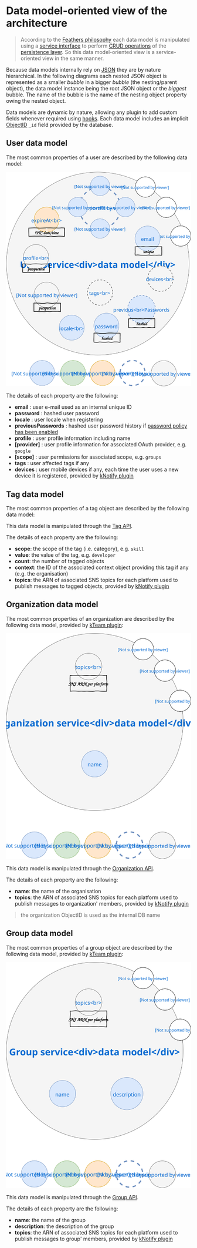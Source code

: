 # Data model-oriented view of the architecture

> According to the [Feathers philosophy](https://docs.feathersjs.com/guides/about/philosophy.html) each data model is manipulated using a [service interface](https://docs.feathersjs.com/api/services.html) to perform [CRUD operations](https://en.wikipedia.org/wiki/Create,_read,_update_and_delete) of the [persistence layer](https://docs.feathersjs.com/api/databases/common.html). So this data model-oriented view is a service-oriented view in the same manner.

Because data models internally rely on [JSON](http://www.json.org/) they are by nature hierarchical. In the following diagrams each nested JSON object is represented as a smaller *bubble* in a bigger *bubble* (the nesting/parent object), the data model instance being the root JSON object or the *biggest* bubble. The name of the bubble is the name of the nesting object property owing the nested object.

Data models are dynamic by nature, allowing any plugin to add custom fields whenever required using [hooks](https://docs.feathersjs.com/api/hooks.html). Each data model includes an implicit [ObjectID](https://mongodb.github.io/node-mongodb-native/api-bson-generated/objectid.html) `_id` field provided by the database. 

## User data model

The most common properties of a user are described by the following data model:

![User data model](./../assets/users-data-model.svg)

The details of each property are the following:
* **email** : user e-mail used as an internal unique ID
* **password** : hashed user password
* **locale** : user locale when registering
* **previousPasswords** : hashed user password history if [password policy has been enabled](./../guides/basics/step-by-step.md#configuring)
* **profile** : user profile information including name
* **[provider]** : user profile information for associated OAuth provider, e.g. `google`
* **[scope]** : user permissions for associated scope, e.g. `groups`
* **tags** : user affected tags if any
* **devices** : user mobile devices if any, each time the user uses a new device it is registered, provided by [kNotify plugin](./../api/README.md)

## Tag data model

The most common properties of a tag object are described by the following data model:

This data model is manipulated through the [Tag API](./../api/kCore/services.md).

The details of each property are the following:
* **scope**: the scope of the tag (i.e. category), e.g. `skill`
* **value**: the value of the tag, e.g. `developer`
* **count**: the number of tagged objects
* **context**: the ID of the associated context object providing this tag if any (e.g. the organisation)
* **topics**: the ARN of associated SNS topics for each platform used to publish messages to tagged objects, provided by [kNotify plugin](./../api/README.md)


## Organization data model

The most common properties of an organization are described by the following data model, provided by [kTeam plugin](./../api/README.md):

![Organization data model](./../assets/organizations-data-model.svg)

This data model is manipulated through the [Organization API](./../api/kTeam/services.md).

The details of each property are the following:
* **name**: the name of the organisation
* **topics**: the ARN of associated SNS topics for each platform used to publish messages to organization' members, provided by [kNotify plugin](./../api/README.md)

> the organization ObjectID is used as the internal DB name

## Group data model

The most common properties of a group object are described by the following data model, provided by [kTeam plugin](./../api/README.MD):

![Group data model](./../assets/groups-data-model.svg)

This data model is manipulated through the [Group API](./../api/kTeam/services.md).

The details of each property are the following:
* **name**: the name of the group
* **description**: the description of the group
* **topics**: the ARN of associated SNS topics for each platform used to publish messages to group' members, provided by [kNotify plugin](./../api/README.md)
